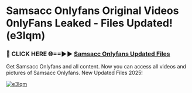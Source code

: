 # Samsacc Onlyfans Original Videos 0nlyFans Leaked - Files Updated! (e3lqm)

<h3>🔴 CLICK HERE 🌐==►► <a href="https://tinyurl.com/ehrbuxhb" rel="nofollow">Samsacc Onlyfans Updated Files</a></h3>

Get Samsacc Onlyfans and all content. Now you can access all videos and pictures of Samsacc Onlyfans. New Updated Files 2025!

[![e3lqm](https://i.imgur.com/lVYEuWS.gif)](https://tinyurl.com/ehrbuxhb)

